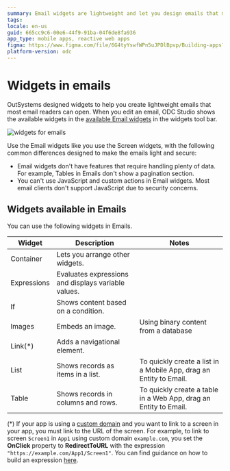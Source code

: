 ```yaml
---
summary: Email widgets are lightweight and let you design emails that most emails readers can open. Container, Expressions, If, Image, Link, Table, Text.
tags: 
locale: en-us
guid: 665cc9c6-00e6-44f9-91ba-04f6de8fa936
app_type: mobile apps, reactive web apps
figma: https://www.figma.com/file/6G4tyYswfWPn5uJPDlBpvp/Building-apps?type=design&node-id=3101%3A11326&t=ZwHw8hXeFhwYsO5V-1
platform-version: odc
---
```


# Widgets in emails

OutSystems designed widgets to help you create lightweight emails that most email readers can open. When you edit an email, ODC Studio shows the available widgets in the [available Email widgets](#widgets-available-in-emails) in the widgets tool bar.

![widgets for emails](images/email-neo-widgets-ss.png)

Use the Email widgets like you use the Screen widgets, with the following common differences designed to make the emails light and secure:

* Email widgets don't have features that require handling plenty of data. For example, Tables in Emails don't show a pagination section.
* You can't use JavaScript and custom actions in Email widgets. Most email clients don't support JavaScript due to security concerns.

## Widgets available in Emails

You can use the following widgets in Emails.

| Widget      | Description                                         | Notes                                                          |
| ----------- | --------------------------------------------------- | -------------------------------------------------------------- |
| Container   | Lets you arrange other widgets.                     |                                                                |
| Expressions | Evaluates expressions and displays variable values. |                                                                |
| If          | Shows content based on a condition.                 |                                                                |
| Images      | Embeds an image.                                    | Using binary content from a database |
| Link(*)        | Adds a navigational element.                        |                                                                |
| List        | Shows records as items in a list.                   | To quickly create a list in a Mobile App, drag an Entity to Email.                                                                |
| Table       | Shows records in columns and rows.                  | To quickly create a table in a Web App, drag an Entity to Email.                                                              |

<div class="info" markdown="1"> 

(*) If your app is using a [custom domain](../../configuration-management/custom-domains.md) and you want to link to a screen in your app, you must link to the URL of the screen. For example, to link to screen `Screen1` in `App1` using custom domain `example.com`, you set the **OnClick** property to **RedirectToURL** with the expression `"https://example.com/App1/Screen1"`. You can find guidance on how to build an expression [here](../../building-apps/logic/expressions.md).

</div>
